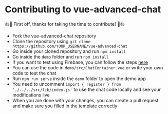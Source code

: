 # Contributing to vue-advanced-chat

:+1::tada: First off, thanks for taking the time to contribute! :tada::+1:

- Fork the vue-advanced-chat repository
- Clone the repository using `git clone https://github.com/YOUR_USERNAME/vue-advanced-chat`
- Go inside your cloned repository and run `npm install`
- Go inside the `demo` folder and run `npm install`
- If you want to test using Firebase, you can follow the steps [here](https://github.com/antoine92190/vue-advanced-chat#using-with-firestore)
- You can use the code in `demo/src/ChatContainer.vue` or write your own code to test the chat
- Run `npm run serve` inside the `demo` folder to open the demo app
- You need to uncomment `import { register } from './../../src/lib/index.js'` to use the chat code locally and see your modifications live
- When you are done with your changes, you can create a pull request and make sure you filled in the template correctly
